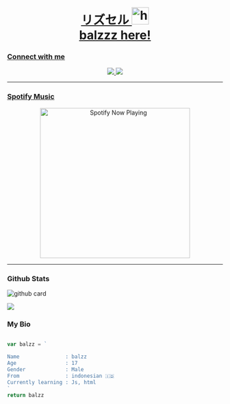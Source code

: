 
<a href="https://pin.it/7AYdu50"><h1 align="center"> リズセル <img src="https://user-images.githubusercontent.com/1303154/88677602-1635ba80-d120-11ea-84d8-d263ba5fc3c0.gif" width="40px" alt="hi"><br>balzzz here!</h1>
</p>
 

### Connect with me 
<p align="center">
  <a href="https://instagram.com/iqstore78"><img src="https://img.shields.io/badge/Instagram-E4405F?style=for-the-badge&logo=instagram&logoColor=white"/> 
  <a href="https://wa.me/6281276400345"><img src="https://img.shields.io/badge/WhatsApp-25D366?style=for-the-badge&logo=whatsapp&logoColor=white" /><br>

  
------
### Spotify Music

<p align="center">
  <a href="https://open.spotify.com/track/4bNvS25ZVMCvLHEUV87mp4?si=yb1PaPVnRgiTYedy8r6i_g&utm_source=copy-link&context=spotify%3Aplaylist%3A37i9dQZF1EIVoBTSiHHsdx&dl_branch=1" target="_blank"><img src="https://now-playing-on-spotify.vercel.app/api/spotify" alt="Spotify Now Playing" width="350"/></a>
</p>

------
 
### Github Stats 

![github card](https://github-readme-stats.vercel.app/api?username=iqstore78&show_icons=true&theme=radical)

![](https://github-profile-summary-cards.vercel.app/api/cards/profile-details?username=iqstore78&theme=monokai)

### My Bio
```js

var balzz = `

Name               : balzz
Age                : 17
Gender             : Male
From               : indonesian 🇮🇩
Currently learning : Js, html
`
return balzz
```

